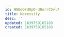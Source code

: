 ```yaml
---
id: HGGeQrd8pO-d8orrCDvl7
title: Necessity
desc: ''
updated: 1639759165189
created: 1639759165189
---
```


